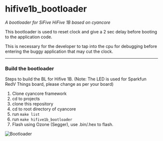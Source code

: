 # hifive1b_bootloader
_A bootloader for SiFive HiFive 1B based on cyancore_

This bootloader is used to reset clock and give a 2 sec delay before booting to the application code.

This is necessary for the developer to tap into the cpu for debugging before entering the buggy application that may cut the clock.

---

### Build the bootloader
Steps to build the BL for Hifive 1B. (Note: The LED is used for Sparkfun RedV Things board, please change as per your board)

1. Clone cyancore framework
2. cd to projects
3. clone this repository
4. cd to root directory of cyancore
5. run `make list`
6. run `make hifive1b_bootloader`
7. Flash using Ozone (Segger), use .bin/.hex to flash.

![Bootloader](https://raw.githubusercontent.com/VisorFolks/vf_artifacts/stable/cyancore/images/misc/hifive1b_bootloader.png)
